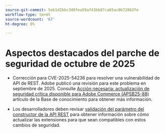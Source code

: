 ```yaml
---
source-git-commit: 5eb1d2bbc340fea59af43bb87ca65ac0b72862fe
workflow-type: tm+mt
source-wordcount: '67'
ht-degree: 0%

---
```

# Aspectos destacados del parche de seguridad de octubre de 2025

* Corrección para CVE-2025-54236 para resolver una vulnerabilidad de API de REST. Adobe publicó una revisión para este problema en septiembre de 2025. Consulte [Acción necesaria: actualización de seguridad crítica disponible para Adobe Commerce (APSB25-88)](https://experienceleague.adobe.com/en/docs/experience-cloud-kcs/kbarticles/ka-27397) artículo de la Base de conocimiento para obtener más información.<!-- AC-15379 -->

* Los desarrolladores deben revisar [validación del parámetro del constructor de la API REST](https://developer.adobe.com/commerce/php/development/components/web-api/services/#rest-api-constructor-parameter-validation) para obtener información sobre cómo actualizar las extensiones para que sean compatibles con estos cambios de seguridad.




